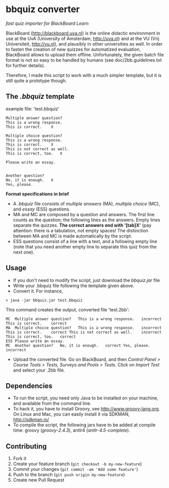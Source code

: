 # bbquiz converter

*fast quiz importer for BlackBoard Learn* 

BlackBoard (http://blackboard.uva.nl) is the online didactic environment in use at the UvA (University of Amsterdam, http://uva.nl) and at the VU (Vrij Universiteit, http://vu.nl), and plausibly in other universities as well. In order to fasten the creation of new quizzes for automatized evaluation, BlackBoard allows to upload them offline. Unfortunately, the given batch file format is not so easy to be handled by humans (see doc/2bb.guidelines.txt for further details).

Therefore, I made this script to work with a much simpler template, but it is still quite a prototype though.

## The *.bbquiz* template

example file: 'test.bbquiz'
```
Multiple answer question?
This is a wrong response.
This is correct.    X

Multiple choice question?
This is a wrong response.
This is correct.    X
This is not correct as well.
This is correct, too.   X

Please write an essay.


Another question?
No, it is enough.   X
Yes, please.

```

**Format specifications in brief**

* A *.bbquiz* file consists of *multiple answers* (MA), *multiple choice* (MC), and *essay* (ESS) questions.  
* MA and MC are composed by a question and answers. The first line counts as the question; the following lines as the answers. Empty lines separate the quizzes. **The correct answers end with '[tab]X'** (pay attention: there is a tabulation, not empty spaces! The distinction between MA and MC is made automatically by the script. 
* ESS questions consist of a line with a text, and a following empty line (note that you need another empty line to separate this quiz from the next one).

## Usage 

* If you don't need to modify the script, just download the *bbquiz.jar* file
* Write your .bbquiz file following the template given above.
* Convert it. For instance,
```
> java -jar bbquiz.jar test.bbquiz
```
This command creates the output, converted file 'test.2bb':
```
MC	Multiple answer question?	This is a wrong response.	incorrect	This is correct.	correct
MA	Multiple choice question?	This is a wrong response.	incorrect	This is correct.	correct	This is not correct as well.	incorrect	This is correct, too.	correct
ESS	Please write an essay.
MC	Another question?	No, it is enough.	correct	Yes, please.	incorrect
```
* Upload the converted file. Go on BlackBoard, and then *Control Panel > Course Tools > Tests, Surveys and Pools > Tests*. Click on *Import Test* and select your .2bb file.

## Dependencies

* To run the script, you need only Java to be installed on your machine, and available from the command line.
* To hack it, you have to install Groovy, see http://www.groovy-lang.org. On Linux and Mac, you can easily install it via SDKMAN, http://sdkman.io/
* To compile the script, the following jars have to be added at compile time: groovy (*groovy-2.4.3*),  antlr4 (*antlr-4.5-complete*).

## Contributing

1. Fork it
2. Create your feature branch (`git checkout -b my-new-feature`)
3. Commit your changes (`git commit -am 'Add some feature'`)
4. Push to the branch (`git push origin my-new-feature`)
5. Create new Pull Request
